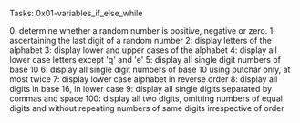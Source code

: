 Tasks: 0x01-variables_if_else_while

0: determine whether a random number is positive, negative or zero.
1: ascertaining the last digit of a random number
2: display letters of the alphabet
3: display lower and upper cases of the alphabet
4: display all lower case letters except 'q' and 'e'
5: display all single digit numbers of base 10
6: display all single digit numbers of base 10 using putchar only, at most twice
7: display lower case alphabet in reverse order
8: display all digits in base 16, in lower case
9: display all single digits separated by commas and space
100: display all two digits, omitting numbers of equal digits and without repeating 
    numbers of same digits irrespective of order
